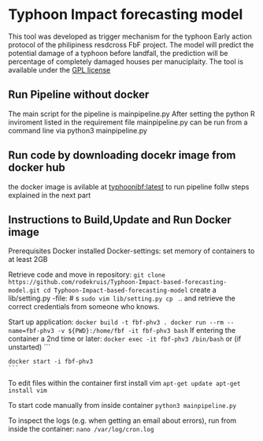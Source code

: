 # Typhoon Impact forecasting model

This tool was developed as trigger mechanism for the typhoon Early action protocol of the philipiness resdcross FbF project. The model will predict the potential damage of a typhoon before landfall, the prediction will be percentage of completely damaged houses per manuciplaity.
The tool is available under the [GPL license](https://github.com/rodekruis/Typhoon-Impact-based-forecasting-model/blob/master/LICENSE)

## Run Pipeline without docker 

The main script for the pipeline is mainpipeline.py 
After setting the python R inviroment listed in the requirement file 
mainpipeline.py can be run from a command line via python3 mainpipeline.py

## Run code by downloading docekr image from docker hub

the docker image is avilable at [typhoonibf:latest](https://hub.docker.com/repository/docker/rodekruis510/typhoonibf/) 
to run pipeline follw steps explained in the next part 

## Instructions to Build,Update and Run Docker image

Prerequisites 
Docker installed
Docker-settings: set memory of containers to at least 2GB

Retrieve code and move in repository:
	```
	git clone https://github.com/rodekruis/Typhoon-Impact-based-forecasting-model.git
	cd Typhoon-Impact-based-forecasting-model
	```
create a lib/setting.py -file: # s
	```
	sudo vim lib/setting.py cp 
	```
.. and retrieve the correct credentials from someone who knows. 

Start up application:
	```
	docker build -t fbf-phv3 .
	docker run --rm --name=fbf-phv3 -v ${PWD}:/home/fbf -it fbf-phv3 bash
	```
If entering the container a 2nd time or later:
	```
	docker exec -it fbf-phv3 /bin/bash
	```
or (if unstarted)
	```
	
	docker start -i fbf-phv3
	```
To edit files within the container first install vim 
	```
	apt-get update
	apt-get install vim
	```


To start code manually from inside container
	```
	python3 mainpipeline.py
	```

To inspect the logs (e.g. when getting an email about errors), run from inside the container:
	```
	nano /var/log/cron.log
	```
